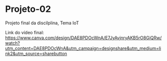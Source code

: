 # Projeto-02
Projeto final da discilplina, Tema IoT

Link do vídeo final: https://www.canva.com/design/DAE8PDOcWnA/E7JyAvjnryAKB5rO8GiQRw/watch?utm_content=DAE8PDOcWnA&utm_campaign=designshare&utm_medium=link2&utm_source=sharebutton